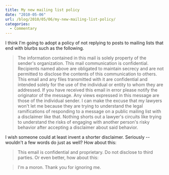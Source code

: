 ```yaml
---
title: My new mailing list policy
date: "2010-05-06"
url: /blog/2010/05/06/my-new-mailing-list-policy/
categories:
  - Commentary
---
```

I think I'm going to adopt a policy of not replying to posts to mailing lists that end with blurbs such as the following.

> The information contained in this mail is solely property of the sender's organization. This mail communication is confidential. Recipients named above are obligated to maintain secrecy and are not permitted to disclose the contents of this communication to others. This email and any files transmitted with it are confidential and intended solely for the use of the individual or entity to whom they are addressed. If you have received this email in error please notify the originator of the message. Any views expressed in this message are those of the individual sender.
I can make the excuse that my lawyers won't let me because they are trying to understand the legal ramifications of responding to a message on a public mailing list with a disclaimer like that. Nothing shorts out a lawyer's circuits like trying to understand the risks of engaging with another person's risky behavior after accepting a disclaimer about said behavior.

I wish someone could at least invent a shorter disclaimer. Seriously -- wouldn't a few words do just as well? How about this:

> This email is confidential and proprietary. Do not disclose to third parties.
Or even better, how about this:

> I'm a moron. Thank you for ignoring me.


